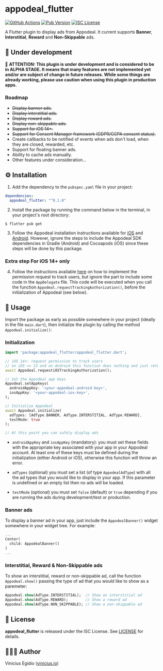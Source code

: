 # appodeal_flutter

[![GitHub Actions](https://img.shields.io/github/workflow/status/vegidio-flutter/appodeal/build)](https://github.com/vegidio-flutter/appodeal/actions)
[![Pub Version](https://img.shields.io/pub/v/appodeal_flutter)](https://pub.dev/packages/appodeal_flutter)
[![ISC License](https://img.shields.io/npm/l/vimdb?color=important)](LICENSE)

A Flutter plugin to display ads from Appodeal. It current supports __Banner__, __Interstitial__, __Reward__ and __Non-Skippable__ ads.

## 🚧 Under development

🔴 **ATTENTION: This plugin is under development and is considered to be in ALPHA STAGE. It means that many features are not implemented yet and/or are subject of change in future releases. While some things are already working, please use caution when using this plugin in production apps.**

### Roadmap

- ~~Display banner ads.~~
- ~~Display interstitial ads.~~
- ~~Display reward ads.~~
- ~~Display non-skippable ads.~~
- ~~Support for iOS 14+.~~
- ~~Support for Consent Manager framework (GDPR/CCPA consent status).~~
- Create callbacks to be notified of events when ads don't load, when they are closed, rewarded, etc.
- Support for floating banner ads.
- Ability to cache ads manually.
- Other features under consideration...

## ⚙️ Installation

1. Add the dependency to the `pubspec.yaml` file in your project:

```yaml
dependencies:
  appodeal_flutter: "^0.1.0"
```

2. Install the package by running the command below in the terminal, in your project's root directory:

```
$ flutter pub get
```

3. Follow the Appodeal installation instructions available for [iOS](https://wiki.appodeal.com/en/ios/2-7-3-beta-ios-sdk-integration-guide) and [Android](https://wiki.appodeal.com/en/android/2-7-3-beta-android-sdk-integration-guide). However, ignore the steps to include the Appodeal SDK dependencies in Gradle (Android) and Cocoapods (iOS) since these steps will be done by this package.

### Extra step For iOS 14+ only

4. Follow the instructions available [here](https://wiki.appodeal.com/en/ios/2-7-3-beta-ios-sdk-integration-guide/ios-14+-support) on how to implement the permission request to track users, but ignore the part to include some code in the `AppDelegate` file. This code will be executed when you call the function `Appodeal.requestTrackingAuthorization()`, before the initialization of Appodeal (see below).

## 📱 Usage

Import the package as early as possible somewhere in your project (ideally in the file `main.dart`), then initialize the plugin by calling the method `Appodeal.initialize()`:

### Initialization

```dart
import 'package:appodeal_flutter/appodeal_flutter.dart';

// iOS 14+: request permission to track users
// on iOS <= 13 and on Android this function does nothing and just returns true
await Appodeal.requestiOSTrackingAuthorization();

// Set the Appodeal app keys
Appodeal.setAppKeys(
  androidAppKey: '<your-appodeal-android-key>',
  iosAppKey: '<your-appodeal-ios-key>',
);

// Initialize Appodeal
await Appodeal.initialize(
  adTypes: [AdType.BANNER, AdType.INTERSTITIAL, AdType.REWARD],
  testMode: true
);

// At this point you can safely display ads
```

* `androidAppKey` and `iosAppKey` (mandatory): you must set these fields with the appropriate key associated with your app in your Appodeal account. At least one of these keys must be defined during the initialization (either Android or iOS), otherwise this function will throw an error.

* `adTypes` (optional) you must set a list (of type `AppodealAdType`) with all the ad types that you would like to display in your app. If this parameter is undefined or an empty list then no ads will be loaded.

* `testMode` (optional) you must set `false` (default) or `true` depending if you are running the ads during development/test or production.

### Banner ads

To display a banner ad in your app, just include the `AppodealBanner()` widget somewhere in your widget tree. For example:

```dart
...
Center(
  child: AppodealBanner()
)
...
```

### Interstitial, Reward & Non-Skippable ads

To show an interstitial, reward or non-skippable ad, call the function `Appodeal.show()` passing the type of ad that you would like to show as a paremeter:

```dart
Appodeal.show(AdType.INTERSTITIAL);  // Show an interstitial ad
Appodeal.show(AdType.REWARD);        // Show a reward ad
Appodeal.show(AdType.NON_SKIPPABLE); // Show a non-skippable ad
```

## 📝 License

**appodeal_flutter** is released under the ISC License. See [LICENSE](LICENSE) for details.

## 👨🏾‍💻 Author

Vinicius Egidio ([vinicius.io](https://vinicius.io))